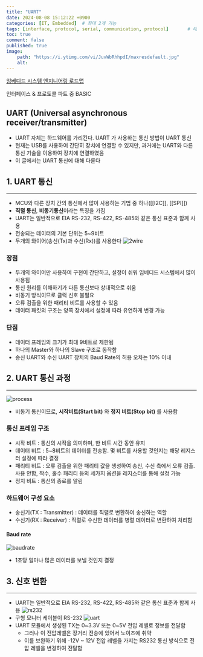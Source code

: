 ```yaml
---
title: "UART"
date: 2024-08-08 15:12:22 +0900
categories: [IT, Embedded]  # 최대 2개 가능
tags: [interface, protocol, serial, communication, protocol]       # 태그는 항상 소문자로 작성할 것
toc: true
comment: false
published: true
image:
    path: "https://i.ytimg.com/vi/JuvWbRhhpdI/maxresdefault.jpg" 
    alt: 
---
```

[임베디드 시스템 엔지니어링 로드맵](https://jinhg0214.github.io/posts/Roadmap/)

인터페이스 & 프로토콜 파트 중 BASIC

## UART (Universal asynchronous receiver/transmitter)
- UART 자체는 하드웨어를 가리킨다. UART 가 사용하는 통신 방법이 UART 통신
- 현재는 USB를 사용하여 간단히 장치에 연결할 수 있지만, 과거에는 UART와 다른 통신 기술을 이용하여 장치에 연결하였음 
- 이 글에서는 UART 통신에 대해 다룬다

## 1. UART 통신
---
- MCU와 다른 장치 간의 통신에서 많이 사용하는 기법 중 하나([[I2C]], [[SPI]])
- **직렬 통신**, **비동기통신**이라는 특징을 가짐
- UART는 일반적으로 EIA RS-232, RS-422, RS-485와 같은 통신 표준과 함께 사용
- 전송되는 데이터의 기본 단위는 5~9비트
- 두개의 와이어(송신(Tx)과 수신(Rx))를 사용한다
![2wire](https://vanhunteradams.com/Protocols/UART/uart_hardware.png)

### 장점
- 두개의 와이어만 사용하여 구현이 간단하고, 설정이 쉬워 임베디드 시스템에서 많이 사용됨
- 통신 원리를 이해하기가 다른 통신보다 상대적으로 쉬움
- 비동기 방식이므로 클럭 신호 불필요
- 오류 검출을 위한 패리티 비트를 사용할 수 있음
- 데이터 패킷의 구조는 양쪽 장치에서 설정에 따라 유연하게 변경 가능

### 단점
- 데이터 프레임의 크기가 최대 9비트로 제한됨
- 하나의 Master와 하나의 Slave 구조로 동작함
- 송신 UART와 수신 UART 장치의 Baud Rate의 허용 오차는 10% 이내

## 2. UART 통신 과정
---
![process](https://blog.kakaocdn.net/dn/bvjBn8/btrmg4Ibhb4/hNXGi00SSWGf2fjW3KJwc0/img.png)
- 비동기 통신이므로, **시작비트(Start bit)** 와 **정지 비트(Stop bit)** 를 사용함

### 통신 프레임 구조
- 시작 비트 : 통신의 시작을 의미하며, 한 비트 시간 동안 유지
- 데이터 비트 : 5~8비트의 데이터를 전송함. 몇 비트를 사용할 것인지는 해당 레지스터 설정에 따라 결정
- 패리티 비트 : 오류 검출을 위한 패리티 값을 생성하여 송신, 수신 측에서 오류 검출. 사용 안함, 짝수, 홀수 패리티 등의 세가지 옵션을 레지스터를 통해 설정 가능
- 정지 비트 : 통신의 종료를 알림

### 하드웨어 구성 요소
- 송신기(TX : Transmitter) : 데이터를 직렬로 변환하여 송신하는 역할
- 수신기(RX : Receiver) : 직렬로 수신한 데이터를 병렬 데이터로 변환하여 처리함

#### Baud rate
![baudrate](https://mblogthumb-phinf.pstatic.net/MjAyMjA3MjdfMjk0/MDAxNjU4OTAzMjg3NTM1.GUcMPIDoK3oX9vMkTPdjSvI66cvxH6qgh--mB6vpqiQg.L9viWuvCTqDkBVgKdhan98eWB638zuRwbQzDagTOh0Eg.PNG.uriworks/99789E4A5A45F5D737.png?type=w800)
- 1초당 얼마나 많은 데이터를 보낼 것인지 결정

## 3. 신호 변환
---
- UART는 일반적으로 EIA RS-232, RS-422, RS-485와 같은 통신 표준과 함께 사용
![rs232](https://plc247.com/wp-content/uploads/2020/08/what-is-the-rs-232-interface-standard-810x482.jpg)
- 구형 모니터 케이블이 RS-232
![uart](https://blog.kakaocdn.net/dn/lEefT/btrmhISbAsh/2K7fisweKm6QJX9KU6wqr0/img.png)
- UART 모듈에서 생성된 TX는 0~3.3V 또는 0~5V 전압 레벨로 정보를 전달함
	- 그러나 이 전압레벨은 장거리 전송에 있어서 노이즈에 취약
	- 이를 보완하기 위해 -12V ~ 12V 전압 레벨을 가지는 RS232 통신 방식으로 전압 레벨을 변경하여 전달함